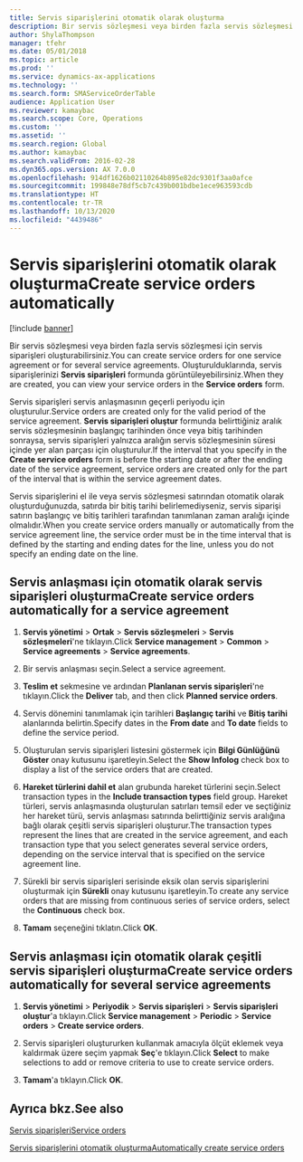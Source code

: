 ```yaml
---
title: Servis siparişlerini otomatik olarak oluşturma
description: Bir servis sözleşmesi veya birden fazla servis sözleşmesi için servis siparişleri oluşturabilirsiniz.
author: ShylaThompson
manager: tfehr
ms.date: 05/01/2018
ms.topic: article
ms.prod: ''
ms.service: dynamics-ax-applications
ms.technology: ''
ms.search.form: SMAServiceOrderTable
audience: Application User
ms.reviewer: kamaybac
ms.search.scope: Core, Operations
ms.custom: ''
ms.assetid: ''
ms.search.region: Global
ms.author: kamaybac
ms.search.validFrom: 2016-02-28
ms.dyn365.ops.version: AX 7.0.0
ms.openlocfilehash: 914df1626b02110264b895e82dc9301f3aa0afce
ms.sourcegitcommit: 199848e78df5cb7c439b001bdbe1ece963593cdb
ms.translationtype: HT
ms.contentlocale: tr-TR
ms.lasthandoff: 10/13/2020
ms.locfileid: "4439486"
---
```

# <a name="create-service-orders-automatically"></a><span data-ttu-id="0d1fc-103">Servis siparişlerini otomatik olarak oluşturma</span><span class="sxs-lookup"><span data-stu-id="0d1fc-103">Create service orders automatically</span></span>    

[!include [banner](../includes/banner.md)]


<span data-ttu-id="0d1fc-104">Bir servis sözleşmesi veya birden fazla servis sözleşmesi için servis siparişleri oluşturabilirsiniz.</span><span class="sxs-lookup"><span data-stu-id="0d1fc-104">You can create service orders for one service agreement or for several service agreements.</span></span> <span data-ttu-id="0d1fc-105">Oluşturulduklarında, servis siparişlerinizi **Servis siparişleri** formunda görüntüleyebilirsiniz.</span><span class="sxs-lookup"><span data-stu-id="0d1fc-105">When they are created, you can view your service orders in the **Service orders** form.</span></span>

<span data-ttu-id="0d1fc-106">Servis siparişleri servis anlaşmasının geçerli periyodu için oluşturulur.</span><span class="sxs-lookup"><span data-stu-id="0d1fc-106">Service orders are created only for the valid period of the service agreement.</span></span> <span data-ttu-id="0d1fc-107">**Servis siparişleri oluştur** formunda belirttiğiniz aralık servis sözleşmesinin başlangıç tarihinden önce veya bitiş tarihinden sonraysa, servis siparişleri yalnızca aralığın servis sözleşmesinin süresi içinde yer alan parçası için oluşturulur.</span><span class="sxs-lookup"><span data-stu-id="0d1fc-107">If the interval that you specify in the **Create service orders** form is before the starting date or after the ending date of the service agreement, service orders are created only for the part of the interval that is within the service agreement dates.</span></span>

<span data-ttu-id="0d1fc-108">Servis siparişlerini el ile veya servis sözleşmesi satırından otomatik olarak oluşturduğunuzda, satırda bir bitiş tarihi belirlemediyseniz, servis siparişi satırın başlangıç ve bitiş tarihleri tarafından tanımlanan zaman aralığı içinde olmalıdır.</span><span class="sxs-lookup"><span data-stu-id="0d1fc-108">When you create service orders manually or automatically from the service agreement line, the service order must be in the time interval that is defined by the starting and ending dates for the line, unless you do not specify an ending date on the line.</span></span>

## <a name="create-service-orders-automatically-for-a-service-agreement"></a><span data-ttu-id="0d1fc-109">Servis anlaşması için otomatik olarak servis siparişleri oluşturma</span><span class="sxs-lookup"><span data-stu-id="0d1fc-109">Create service orders automatically for a service agreement</span></span>

1.  <span data-ttu-id="0d1fc-110">**Servis yönetimi** \> **Ortak** \> **Servis sözleşmeleri** \> **Servis sözleşmeleri**'ne tıklayın.</span><span class="sxs-lookup"><span data-stu-id="0d1fc-110">Click **Service management** \> **Common** \> **Service agreements** \> **Service agreements**.</span></span>

2.  <span data-ttu-id="0d1fc-111">Bir servis anlaşması seçin.</span><span class="sxs-lookup"><span data-stu-id="0d1fc-111">Select a service agreement.</span></span>

3.  <span data-ttu-id="0d1fc-112">**Teslim et** sekmesine ve ardından **Planlanan servis siparişleri**'ne tıklayın.</span><span class="sxs-lookup"><span data-stu-id="0d1fc-112">Click the **Deliver** tab, and then click **Planned service orders**.</span></span>

4.  <span data-ttu-id="0d1fc-113">Servis dönemini tanımlamak için tarihleri **Başlangıç tarihi** ve **Bitiş tarihi** alanlarında belirtin.</span><span class="sxs-lookup"><span data-stu-id="0d1fc-113">Specify dates in the **From date** and **To date** fields to define the service period.</span></span>

5.  <span data-ttu-id="0d1fc-114">Oluşturulan servis siparişleri listesini göstermek için **Bilgi Günlüğünü Göster** onay kutusunu işaretleyin.</span><span class="sxs-lookup"><span data-stu-id="0d1fc-114">Select the **Show Infolog** check box to display a list of the service orders that are created.</span></span>

6.  <span data-ttu-id="0d1fc-115">**Hareket türlerini dahil et** alan grubunda hareket türlerini seçin.</span><span class="sxs-lookup"><span data-stu-id="0d1fc-115">Select transaction types in the **Include transaction types** field group.</span></span> <span data-ttu-id="0d1fc-116">Hareket türleri, servis anlaşmasında oluşturulan satırları temsil eder ve seçtiğiniz her hareket türü, servis anlaşması satırında belirttiğiniz servis aralığına bağlı olarak çeşitli servis siparişleri oluşturur.</span><span class="sxs-lookup"><span data-stu-id="0d1fc-116">The transaction types represent the lines that are created in the service agreement, and each transaction type that you select generates several service orders, depending on the service interval that is specified on the service agreement line.</span></span>

7.  <span data-ttu-id="0d1fc-117">Sürekli bir servis siparişleri serisinde eksik olan servis siparişlerini oluşturmak için **Sürekli** onay kutusunu işaretleyin.</span><span class="sxs-lookup"><span data-stu-id="0d1fc-117">To create any service orders that are missing from continuous series of service orders, select the **Continuous** check box.</span></span>

8.  <span data-ttu-id="0d1fc-118">**Tamam** seçeneğini tıklatın.</span><span class="sxs-lookup"><span data-stu-id="0d1fc-118">Click **OK**.</span></span>

## <a name="create-service-orders-automatically-for-several-service-agreements"></a><span data-ttu-id="0d1fc-119">Servis anlaşması için otomatik olarak çeşitli servis siparişleri oluşturma</span><span class="sxs-lookup"><span data-stu-id="0d1fc-119">Create service orders automatically for several service agreements</span></span>

1.  <span data-ttu-id="0d1fc-120">**Servis yönetimi** \> **Periyodik** \> **Servis siparişleri** \> **Servis siparişleri oluştur**'a tıklayın.</span><span class="sxs-lookup"><span data-stu-id="0d1fc-120">Click **Service management** \> **Periodic** \> **Service orders** \> **Create service orders**.</span></span>

2.  <span data-ttu-id="0d1fc-121">Servis siparişleri oluştururken kullanmak amacıyla ölçüt eklemek veya kaldırmak üzere seçim yapmak **Seç**'e tıklayın.</span><span class="sxs-lookup"><span data-stu-id="0d1fc-121">Click **Select** to make selections to add or remove criteria to use to create service orders.</span></span>

3.  <span data-ttu-id="0d1fc-122">**Tamam**'a tıklayın.</span><span class="sxs-lookup"><span data-stu-id="0d1fc-122">Click **OK**.</span></span>

## <a name="see-also"></a><span data-ttu-id="0d1fc-123">Ayrıca bkz.</span><span class="sxs-lookup"><span data-stu-id="0d1fc-123">See also</span></span>

[<span data-ttu-id="0d1fc-124">Servis siparişleri</span><span class="sxs-lookup"><span data-stu-id="0d1fc-124">Service orders</span></span>](service-orders.md)

[<span data-ttu-id="0d1fc-125">Servis siparişlerini otomatik oluşturma</span><span class="sxs-lookup"><span data-stu-id="0d1fc-125">Automatically create service orders</span></span>](auto-create-service-orders.md)

  


